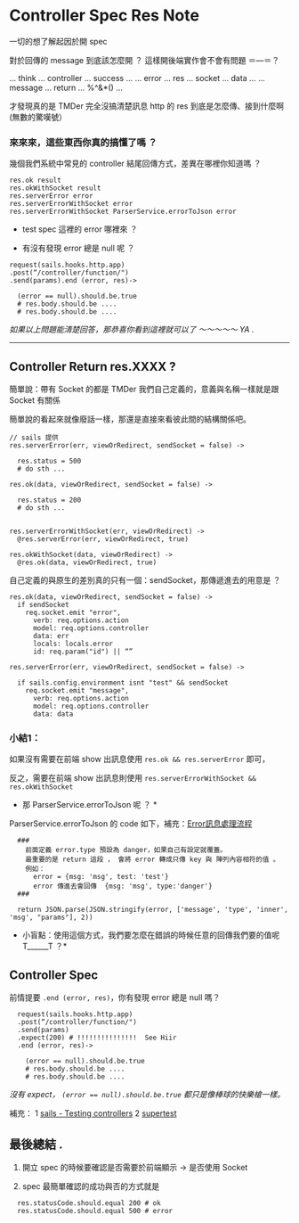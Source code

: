 # Controller Spec Res Note

一切的想了解起因於開 spec

對於回傳的 message 到底該怎麼開 ？  這樣開後端實作會不會有問題 ＝—＝？

... think ... controller ... success ...
... error ... res ... socket ... data ...
... message ... return ... %^&*() ...

才發現真的是 TMDer 完全沒搞清楚訊息 http 的 res 到底是怎麼傳、接到什麼啊 (無數的驚嘆號）


### 來來來，這些東西你真的搞懂了嗎 ？


幾個我們系統中常見的 controller 結尾回傳方式，差異在哪裡你知道嗎 ？

```
res.ok result
res.okWithSocket result
res.serverError error
res.serverErrorWithSocket error
res.serverErrorWithSocket ParserService.errorToJson error
```

- test spec 這裡的 error 哪裡來 ？

- 有沒有發現 error 總是 null 呢 ？

```
request(sails.hooks.http.app)
.post(“/controller/function/")
.send(params).end (error, res)->

  (error == null).should.be.true
  # res.body.should.be ....
  # res.body.should.be ....

```

*如果以上問題能清楚回答，那恭喜你看到這裡就可以了 ～～～～～  YA .*

***

## Controller Return res.XXXX ?

簡單說：帶有 Socket 的都是 TMDer 我們自己定義的，意義與名稱一樣就是跟 Socket 有關係

簡單說的看起來就像廢話一樣，那還是直接來看彼此間的結構關係吧。

```
// sails 提供
res.serverError(err, viewOrRedirect, sendSocket = false) ->

  res.status = 500
  # do sth ...

res.ok(data, viewOrRedirect, sendSocket = false) ->

  res.status = 200
  # do sth ...


res.serverErrorWithSocket(err, viewOrRedirect) ->
  @res.serverError(err, viewOrRedirect, true)

res.okWithSocket(data, viewOrRedirect) ->
  @res.ok(data, viewOrRedirect, true)

```

自己定義的與原生的差別真的只有一個：sendSocket，那傳遞進去的用意是 ？


```
res.ok(data, viewOrRedirect, sendSocket = false) ->
  if sendSocket
    req.socket.emit "error",
      verb: req.options.action
      model: req.options.controller
      data: err
      locals: locals.error
      id: req.param("id") || “”

res.serverError(err, viewOrRedirect, sendSocket = false) ->

  if sails.config.environment isnt "test" && sendSocket
    req.socket.emit "message",
      verb: req.options.action
      model: req.options.controller
      data: data
```

### 小結1：

如果沒有需要在前端 show 出訊息使用 ` res.ok && res.serverError ` 即可，

反之，需要在前端 show 出訊息則使用 ` res.serverErrorWithSocket &&  res.okWithSocket `

* 那 ParserService.errorToJson 呢 ？ *

ParserService.errorToJson 的 code 如下，補充：[Error訊息處理流程](https://github.com/TMDer/warehouse/blob/master/codeRules/Error%20%E8%A8%8A%E6%81%AF%E8%99%95%E7%90%86%E6%B5%81%E7%A8%8B.md)

```
  ###
    前面定義 error.type 預設為 danger，如果自己有設定就覆蓋。
    最重要的是 return 這段 ， 會將 error 轉成只傳 key 與 陣列內容相符的值 。
    例如：
      error = {msg: 'msg', test: 'test'}
      error 傳進去會回傳  {msg: 'msg', type:'danger'}
  ###

  return JSON.parse(JSON.stringify(error, ['message', 'type', 'inner', 'msg', "params"], 2))

```

* 小盲點：使用這個方式，我們要怎麼在錯誤的時候任意的回傳我們要的值呢 T______T ？*


## Controller Spec

前情提要 ` .end (error, res) `，你有發現 error 總是 null 嗎？

```
  request(sails.hooks.http.app)
  .post(“/controller/function/")
  .send(params)
  .expect(200) # !!!!!!!!!!!!!!!  See Hiir
  .end (error, res)->

    (error == null).should.be.true
    # res.body.should.be ....
    # res.body.should.be ....

```
*沒有 expect， `(error == null).should.be.true` 都只是像棒球的快樂槍一樣。*

補充：
1 [sails - Testing controllers](http://sailsjs.org/#/documentation/concepts/Testing?q=testing-controllers)
2 [supertest](https://github.com/tj/supertest)


## 最後總結 .

1. 開立 spec 的時候要確認是否需要於前端顯示 -> 是否使用 Socket

2. spec 最簡單確認的成功與否的方式就是

```
  res.statusCode.should.equal 200 # ok
  res.statusCode.should.equal 500 # error

```
